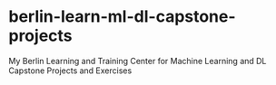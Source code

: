 # berlin-learn-ml-dl-capstone-projects
My Berlin Learning and Training Center for Machine Learning and DL Capstone Projects and Exercises
